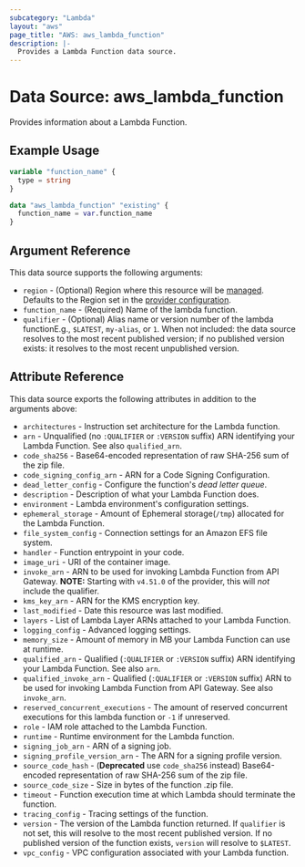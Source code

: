 ```yaml
---
subcategory: "Lambda"
layout: "aws"
page_title: "AWS: aws_lambda_function"
description: |-
  Provides a Lambda Function data source.
---
```


# Data Source: aws_lambda_function

Provides information about a Lambda Function.

## Example Usage

```terraform
variable "function_name" {
  type = string
}

data "aws_lambda_function" "existing" {
  function_name = var.function_name
}
```

## Argument Reference

This data source supports the following arguments:

* `region` - (Optional) Region where this resource will be [managed](https://docs.aws.amazon.com/general/latest/gr/rande.html#regional-endpoints). Defaults to the Region set in the [provider configuration](https://registry.terraform.io/providers/hashicorp/aws/latest/docs#aws-configuration-reference).
* `function_name` - (Required) Name of the lambda function.
* `qualifier` - (Optional) Alias name or version number of the lambda functionE.g., `$LATEST`, `my-alias`, or `1`. When not included: the data source resolves to the most recent published version; if no published version exists: it resolves to the most recent unpublished version.

## Attribute Reference

This data source exports the following attributes in addition to the arguments above:

* `architectures` - Instruction set architecture for the Lambda function.
* `arn` - Unqualified (no `:QUALIFIER` or `:VERSION` suffix) ARN identifying your Lambda Function. See also `qualified_arn`.
* `code_sha256` - Base64-encoded representation of raw SHA-256 sum of the zip file.
* `code_signing_config_arn` - ARN for a Code Signing Configuration.
* `dead_letter_config` - Configure the function's *dead letter queue*.
* `description` - Description of what your Lambda Function does.
* `environment` - Lambda environment's configuration settings.
* `ephemeral_storage` - Amount of Ephemeral storage(`/tmp`) allocated for the Lambda Function.
* `file_system_config` - Connection settings for an Amazon EFS file system.
* `handler` - Function entrypoint in your code.
* `image_uri` - URI of the container image.
* `invoke_arn` - ARN to be used for invoking Lambda Function from API Gateway. **NOTE:** Starting with `v4.51.0` of the provider, this will *not* include the qualifier.
* `kms_key_arn` - ARN for the KMS encryption key.
* `last_modified` - Date this resource was last modified.
* `layers` - List of Lambda Layer ARNs attached to your Lambda Function.
* `logging_config` - Advanced logging settings.
* `memory_size` - Amount of memory in MB your Lambda Function can use at runtime.
* `qualified_arn` - Qualified (`:QUALIFIER` or `:VERSION` suffix) ARN identifying your Lambda Function. See also `arn`.
* `qualified_invoke_arn` - Qualified (`:QUALIFIER` or `:VERSION` suffix) ARN to be used for invoking Lambda Function from API Gateway. See also `invoke_arn`.
* `reserved_concurrent_executions` - The amount of reserved concurrent executions for this lambda function or `-1` if unreserved.
* `role` - IAM role attached to the Lambda Function.
* `runtime` - Runtime environment for the Lambda function.
* `signing_job_arn` - ARN of a signing job.
* `signing_profile_version_arn` - The ARN for a signing profile version.
* `source_code_hash` - (**Deprecated** use `code_sha256` instead) Base64-encoded representation of raw SHA-256 sum of the zip file.
* `source_code_size` - Size in bytes of the function .zip file.
* `timeout` - Function execution time at which Lambda should terminate the function.
* `tracing_config` - Tracing settings of the function.
* `version` - The version of the Lambda function returned. If `qualifier` is not set, this will resolve to the most recent published version. If no published version of the function exists, `version` will resolve to `$LATEST`.
* `vpc_config` - VPC configuration associated with your Lambda function.
